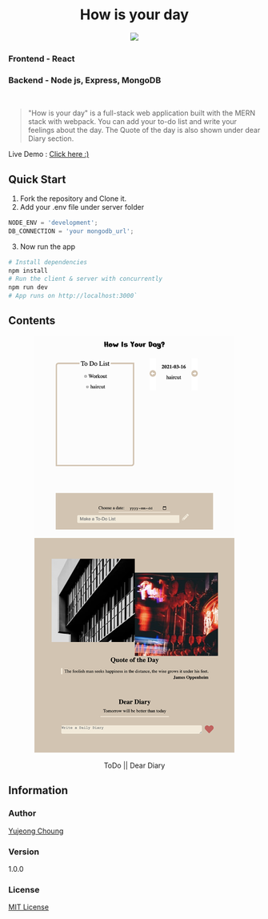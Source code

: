 <h1 align="center">
How is your day
</h1>
<p align="center">
   <a href="https://github.com/dbwjd5864/Diary/blob/master/LICENSE">
      <img src="https://img.shields.io/badge/License-MIT-green.svg" />
   </a>
</p>

### **Frontend** - React

### **Backend** - Node js, Express, MongoDB

<br>

> "How is your day" is a full-stack web application built with the MERN stack with webpack. You can add your to-do list and write your feelings about the day. The Quote of the day is also shown under dear Diary section.

Live Demo : <a href=https://howisyourday.herokuapp.com> Click here :) </a>

## Quick Start

1. Fork the repository and Clone it.
2. Add your .env file under server folder

```javascript
NODE_ENV = 'development';
DB_CONNECTION = 'your mongodb_url';
```

3. Now run the app

```bash
# Install dependencies
npm install
# Run the client & server with concurrently
npm run dev
# App runs on http://localhost:3000`
```

## Contents

<p float='left' align='middle'>
<img src='assets/todo.png' width='400' alt='todo'/>
<img src='assets/dearDiary.png'width='400'  alt='dearDiary'/>
<p align='middle'>ToDo || Dear Diary</p>
</p>

## Information

### Author

[Yujeong Choung](https://howisyourday.herokuapp.com/)

### Version

1.0.0

### License

[MIT License](https://github.com/dbwjd5864/Diary/blob/master/LICENSE)
